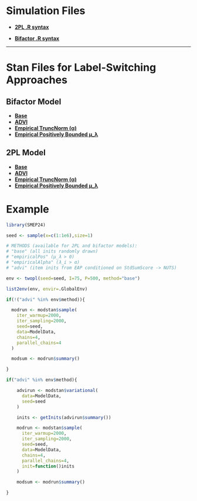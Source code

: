 # Simulation Files

  - [**2PL .R syntax**](https://github.com/nathdep/SMEP24/blob/main/R/twopl.R)

  - [**Bifactor .R syntax**](https://github.com/nathdep/SMEP24/blob/main/R/bifactor.R)

-----------------

# Stan Files for Label-Switching Approaches

## Bifactor Model

  - [**Base**](https://github.com/nathdep/SMEP24/blob/main/Stan/bifactor_base.stan)
  - [**ADVI**](https://github.com/nathdep/SMEP24/blob/main/Stan/bifactor_advi.stan)
  - [**Empirical TruncNorm (α)**](https://github.com/nathdep/SMEP24/blob/main/Stan/bifactor_empiricalAlpha.stan)
  - [**Empirical Positively Bounded μ_λ**](https://github.com/nathdep/SMEP24/blob/main/Stan/bifactor_empiricalPos.stan)

## 2PL Model
  - [**Base**](https://github.com/nathdep/SMEP24/blob/main/Stan/twopl_base.stan)
  - [**ADVI**](https://github.com/nathdep/SMEP24/blob/main/Stan/twopl_advi.stan)
  - [**Empirical TruncNorm (α)**](https://github.com/nathdep/SMEP24/blob/main/Stan/twopl_empiricalAlpha.stan)
  - [**Empirical Positively Bounded μ_λ**](https://github.com/nathdep/SMEP24/blob/main/Stan/twopl_empiricalPos.stan)

# Example

```r
library(SMEP24)

seed <- sample(x=c(1:1e6),size=1)

# METHODS (available for 2PL and bifactor models):
# "base" (all inits randomly drawn)
# "empiricalPos" (μ_λ > 0)
# "empiricalAlpha" (λ_i > α)
# "advi" (item inits from EAP conditioned on StdSumScore -> NUTS)

env <- twopl(seed=seed, I=75, P=500, method="base")

list2env(env, envir=.GlobalEnv)

if(!("advi" %in% env$method)){

  modrun <- modstan$sample(
    iter_warmup=2000,
    iter_sampling=2000,
    seed=seed,
    data=ModelData,
    chains=4,
    parallel_chains=4
  )

  modsum <- modrun$summary()

}

if("advi" %in% env$method){

    advirun <- modstan$variational(
      data=ModelData,
      seed=seed
    )

    inits <- getInits(advirun$summary())

    modrun <- modstan$sample(
      iter_warmup=2000,
      iter_sampling=2000,
      seed=seed,
      data=ModelData,
      chains=4,
      parallel_chains=4,
      init=function()inits
    )

    modsum <- modrun$summary()

}

```
